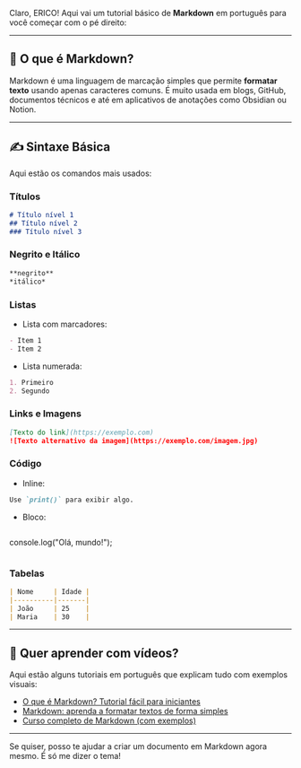 Claro, ERICO! Aqui vai um tutorial básico de **Markdown** em português para você começar com o pé direito:

---

## 🧠 O que é Markdown?

Markdown é uma linguagem de marcação simples que permite **formatar texto** usando apenas caracteres comuns. É muito usada em blogs, GitHub, documentos técnicos e até em aplicativos de anotações como Obsidian ou Notion.

---

## ✍️ Sintaxe Básica

Aqui estão os comandos mais usados:

### Títulos
```markdown
# Título nível 1
## Título nível 2
### Título nível 3
```

### Negrito e Itálico
```markdown
**negrito**
*itálico*
```

### Listas
- Lista com marcadores:
```markdown
- Item 1
- Item 2
```

- Lista numerada:
```markdown
1. Primeiro
2. Segundo
```

### Links e Imagens
```markdown
[Texto do link](https://exemplo.com)
![Texto alternativo da imagem](https://exemplo.com/imagem.jpg)
```

### Código
- Inline:
```markdown
Use `print()` para exibir algo.
```

- Bloco:
```markdown
```
console.log("Olá, mundo!");
```
```

### Tabelas
```markdown
| Nome     | Idade |
|----------|-------|
| João     | 25    |
| Maria    | 30    |
```

---

## 🎥 Quer aprender com vídeos?

Aqui estão alguns tutoriais em português que explicam tudo com exemplos visuais:

- [O que é Markdown? Tutorial fácil para iniciantes](https://www.youtube.com/watch?v=vZaldeUg6D0)  
- [Markdown: aprenda a formatar textos de forma simples](https://www.youtube.com/watch?v=Gq5pWqXgG8Y)  
- [Curso completo de Markdown (com exemplos)](https://www.youtube.com/watch?v=J6FfcJpbPXE)

---

Se quiser, posso te ajudar a criar um documento em Markdown agora mesmo. É só me dizer o tema!
